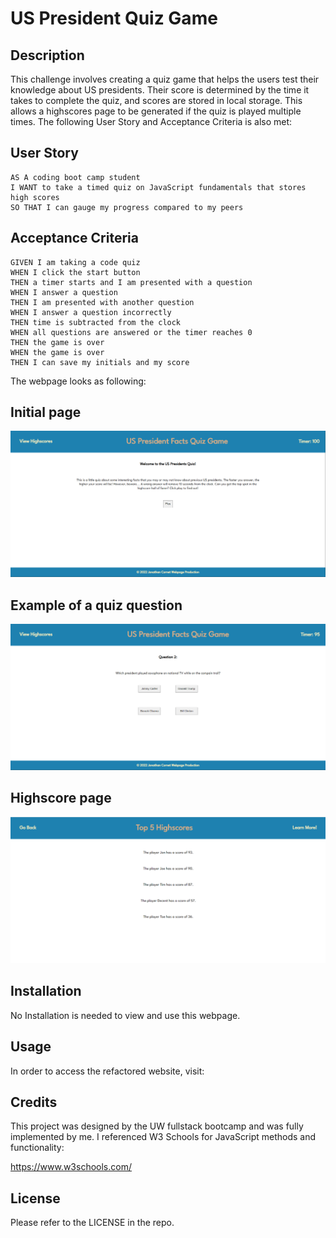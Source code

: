 # US President Quiz Game

## Description

This challenge involves creating a quiz game that helps the users test their knowledge about US presidents. Their score is determined by the time it takes to complete the quiz, and scores are stored in local storage. This allows a highscores page to be generated if the quiz is played multiple times. The following User Story and Acceptance Criteria is also met:

## User Story

```
AS A coding boot camp student
I WANT to take a timed quiz on JavaScript fundamentals that stores high scores
SO THAT I can gauge my progress compared to my peers
```

## Acceptance Criteria

```
GIVEN I am taking a code quiz
WHEN I click the start button
THEN a timer starts and I am presented with a question
WHEN I answer a question
THEN I am presented with another question
WHEN I answer a question incorrectly
THEN time is subtracted from the clock
WHEN all questions are answered or the timer reaches 0
THEN the game is over
WHEN the game is over
THEN I can save my initials and my score
```

The webpage looks as following:

## Initial page
![The landing page before the quiz has started](./assets/README-images/start-page.png)

## Example of a quiz question
![An example question](./assets/README-images/play-page.png)

## Highscore page
![The highscores page](./assets/README-images/score-page.png)

## Installation

No Installation is needed to view and use this webpage.

## Usage

In order to access the refactored website, visit:



## Credits

This project was designed by the UW fullstack bootcamp and was fully implemented by me. I referenced W3 Schools for JavaScript methods and functionality:

https://www.w3schools.com/

## License

Please refer to the LICENSE in the repo.